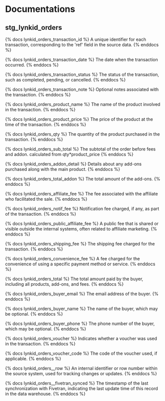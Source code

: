 # Documentations

## stg_lynkid_orders

{% docs lynkid_orders_transaction_id %}
A unique identifier for each transaction, corresponding to the 'ref' field in the source data.
{% enddocs %}

{% docs lynkid_orders_transaction_date %}
The date when the transaction occurred.
{% enddocs %}

{% docs lynkid_orders_transaction_status %}
The status of the transaction, such as completed, pending, or cancelled.
{% enddocs %}

{% docs lynkid_orders_transaction_note %}
Optional notes associated with the transaction.
{% enddocs %}

{% docs lynkid_orders_product_name %}
The name of the product involved in the transaction.
{% enddocs %}

{% docs lynkid_orders_product_price %}
The price of the product at the time of the transaction.
{% enddocs %}

{% docs lynkid_orders_qty %}
The quantity of the product purchased in the transaction.
{% enddocs %}

{% docs lynkid_orders_sub_total %}
The subtotal of the order before fees and addon. calculated from qty*product_price
{% enddocs %}

{% docs lynkid_orders_addon_detail %}
Details about any add-ons purchased along with the main product.
{% enddocs %}

{% docs lynkid_orders_total_addon %}
The total amount of the add-ons.
{% enddocs %}

{% docs lynkid_orders_affiliate_fee %}
The fee associated with the affiliate who facilitated the sale.
{% enddocs %}

{% docs lynkid_orders_notif_fee %}
Notification fee charged, if any, as part of the transaction.
{% enddocs %}

{% docs lynkid_orders_public_affiliate_fee %}
A public fee that is shared or visible outside the internal systems, often related to affiliate marketing.
{% enddocs %}

{% docs lynkid_orders_shipping_fee %}
The shipping fee charged for the transaction.
{% enddocs %}

{% docs lynkid_orders_convenience_fee %}
A fee charged for the convenience of using a specific payment method or service.
{% enddocs %}

{% docs lynkid_orders_total %}
The total amount paid by the buyer, including all products, add-ons, and fees.
{% enddocs %}

{% docs lynkid_orders_buyer_email %}
The email address of the buyer.
{% enddocs %}

{% docs lynkid_orders_buyer_name %}
The name of the buyer, which may be optional.
{% enddocs %}

{% docs lynkid_orders_buyer_phone %}
The phone number of the buyer, which may be optional.
{% enddocs %}

{% docs lynkid_orders_voucher %}
Indicates whether a voucher was used in the transaction.
{% enddocs %}

{% docs lynkid_orders_voucher_code %}
The code of the voucher used, if applicable.
{% enddocs %}

{% docs lynkid_orders__row %}
An internal identifier or row number within the source system, used for tracking changes or updates.
{% enddocs %}

{% docs lynkid_orders__fivetran_synced %}
The timestamp of the last synchronization with Fivetran, indicating the last update time of this record in the data warehouse.
{% enddocs %}
